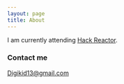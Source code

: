 ```yaml
---
layout: page
title: About
---
```


I am currently attending [Hack Reactor](http://www.hackreactor.com).


### Contact me

[Digikid13@gmail.com](mailto:digikid13@gmail.com)
